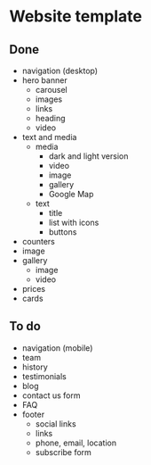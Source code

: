 # Website template

## Done
- navigation (desktop)
- hero banner
  - carousel
  - images
  - links
  - heading
  - video
- text and media
  - media
    - dark and light version
    - video
    - image
    - gallery
    - Google Map
  - text
    - title
    - list with icons
    - buttons
- counters
- image
- gallery
  - image
  - video
- prices
- cards

## To do
- navigation (mobile)
- team
- history
- testimonials
- blog
- contact us form
- FAQ
- footer
  - social links
  - links
  - phone, email, location
  - subscribe form
